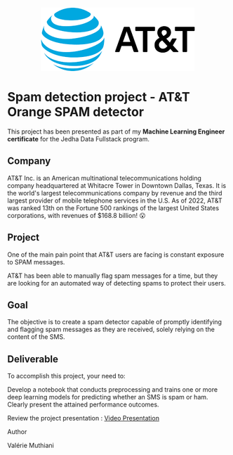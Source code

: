 <p align="center">
  <img src='AT&T_logo.png'>
</p>


# Spam detection project - AT&T Orange SPAM detector

This project has been presented as part of my **Machine Learning Engineer certificate** for the Jedha Data Fullstack program.

## Company

AT&T Inc. is an American multinational telecommunications holding company headquartered at Whitacre Tower in Downtown Dallas, Texas. It is the world's largest telecommunications company by revenue and the third largest provider of mobile telephone services in the U.S. As of 2022, AT&T was ranked 13th on the Fortune 500 rankings of the largest United States corporations, with revenues of $168.8 billion! 😮

## Project

One of the main pain point that AT&T users are facing is constant exposure to SPAM messages.

AT&T has been able to manually flag spam messages for a time, but they are looking for an automated way of detecting spams to protect their users.

## Goal

The objective is to create a spam detector capable of promptly identifying and flagging spam messages as they are received, solely relying on the content of the SMS.

## Deliverable

To accomplish this project, your need to:

Develop a notebook that conducts preprocessing and trains one or more deep learning models for predicting whether an SMS is spam or ham.
Clearly present the attained performance outcomes.

Review the project presentation : [Video Presentation](https://share.vidyard.com/watch/jQxFRHrBrQkF2Vho7kLC3J?)

Author

Valérie Muthiani
